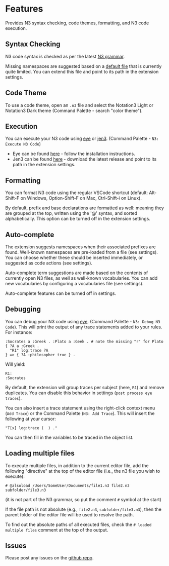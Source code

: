 # Features

Provides N3 syntax checking, code themes, formatting, and N3 code execution.


## Syntax Checking
N3 code syntax is checked as per the latest [N3 grammar](https://w3c.github.io/N3/spec/#grammar).

Missing namespaces are suggested based on a [default file](https://github.com/william-vw/vscode-extension-n3/blob/main/data/namespaces.json) that is currently quite limited. You can extend this file and point to its path in the extension settings.


## Code Theme

To use a code theme, open an `.n3` file and select the Notation3 Light or Notation3 Dark theme (Command Palette - search "color theme").


## Execution

You can execute your N3 code using [eye](https://github.com/eyereasoner/eye) or [jen3](https://github.com/william-vw/jen3). (Command Palette - `N3: Execute N3 Code`)
- Eye can be found [here](https://github.com/eyereasoner/eye/releases) - follow the installation instructions.
- Jen3 can be found [here](https://github.com/william-vw/jen3/releases) - download the latest release and point to its path in the extension settings.  


## Formatting

You can format N3 code using the regular VSCode shortcut (default: Alt-Shift-F on Windows, Option-Shift-F on Mac, Ctrl-Shift-i on Linux). 

By default, prefix and base declarations are formatted as well: 
meaning they are grouped at the top, written using the '@' syntax, and sorted alphabetically.
This option can be turned off in the extension settings.


## Auto-complete

The extension suggests namespaces when their associated prefixes are found. Well-known namespaces are pre-loaded from a file (see settings). 
You can choose whether these should be inserted immediately, or suggested as code actions (see settings).  

Auto-complete term suggestions are made based on the contents of currently open N3 files, as well as well-known vocabularies. 
You can add new vocabularies by configuring a vocabularies file (see settings).

Auto-complete features can be turned off in settings.


## Debugging

You can debug your N3 code using [eye](https://github.com/eyereasoner/eye). (Command Palette - `N3: Debug N3 Code`). 
This will print the output of any trace statements added to your rules. For instance:

```
:Socrates a :Greek . :Plato a :Geek . # note the missing "r" for Plato
{ ?A a :Greek . 
  "R1" log:trace ?A
} => { ?A :philosopher true } .
```

Will yield:
```
R1:
:Socrates
```

By default, the extension will group traces per subject (here, `R1`) and remove duplicates. You can disable this behavior in settings (`post process eye traces`).  

You can also insert a trace statement using the right-click context menu (`Add Trace`) or the Command Palette (`N3: Add Trace`). This will insert the following at your cursor:

```
"T[x] log:trace (  ) ."
```

You can then fill in the variables to be traced in the object list.


## Loading multiple files
To execute multiple files, in addition to the current editor file, add the following "directive" at the top of the editor file (i.e., the n3 file you wish to execute):

```
# @alsoload /Users/SomeUser/Documents/file1.n3 file2.n3 subfolder/file3.n3
```
(it is not part of the N3 grammar, so put the comment `#` symbol at the start)

If the file path is not absolute (e.g., `file2.n3`, `subfolder/file3.n3`), then the parent folder of the editor file will be used to resolve the path.

To find out the absolute paths of all executed files, check the `# loaded multiple files` comment at the top of the output.


## Issues

Please post any issues on the [github repo](https://github.com/william-vw/vscode-extension-n3).
